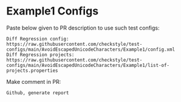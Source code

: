# Example1 Configs
Paste below given to PR description to use such test configs:
```
Diff Regression config: https://raw.githubusercontent.com/checkstyle/test-configs/main/AvoidEscapedUnicodeCharacters/Example1/config.xml
Diff Regression projects: https://raw.githubusercontent.com/checkstyle/test-configs/main/AvoidEscapedUnicodeCharacters/Example1/list-of-projects.properties
```
Make comment in PR:
```
Github, generate report
```
